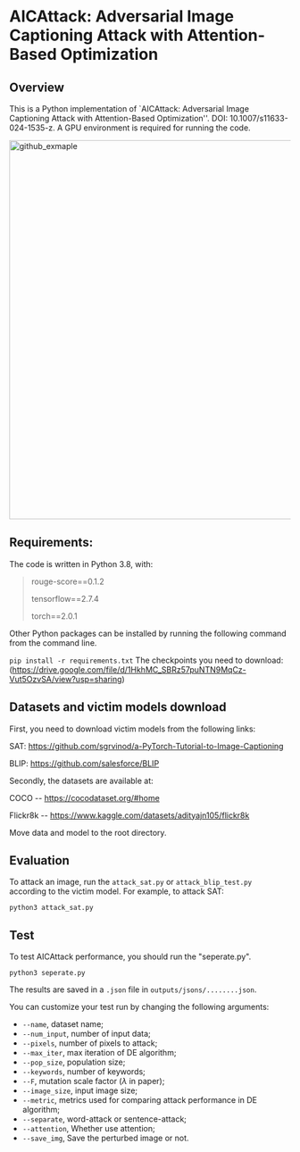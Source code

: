 # AICAttack: Adversarial Image Captioning Attack with Attention-Based Optimization

## Overview
This is a Python implementation of `AICAttack: Adversarial Image Captioning Attack with Attention-Based Optimization''. DOI: 10.1007/s11633-024-1535-z. A GPU environment is required for running the code.

<img width="679" alt="github_exmaple" src="https://github.com/UTSJiyaoLi/Adversarial-Image-Captioning-Attack/assets/49722565/df6d5611-541c-4af9-9e40-74e1069303dc">

## Requirements:

The code is written in Python 3.8, with:
> rouge-score==0.1.2
> 
> tensorflow==2.7.4
> 
> torch==2.0.1
>

Other Python packages can be installed by running the following command from the command line.

`
pip install -r requirements.txt
`
The checkpoints you need to download: (https://drive.google.com/file/d/1HkhMC_SBRz57puNTN9MqCz-Vut5OzvSA/view?usp=sharing)

## Datasets and victim models download

First, you need to download victim models from the following links:

SAT: https://github.com/sgrvinod/a-PyTorch-Tutorial-to-Image-Captioning

BLIP: https://github.com/salesforce/BLIP

Secondly, the datasets are available at:

COCO -- https://cocodataset.org/#home

Flickr8k -- https://www.kaggle.com/datasets/adityajn105/flickr8k

Move data and model to the root directory.

## Evaluation
To attack an image, run the `attack_sat.py` or `attack_blip_test.py` according to the victim model.
For example, to attack SAT:

`
python3 attack_sat.py
`

## Test
To test AICAttack performance, you should run the "seperate.py".

`
python3 seperate.py
`

The results are saved in a `.json` file in `outputs/jsons/........json`.

You can customize your test run by changing the following arguments:

* `--name`, dataset name;
* `--num_input`, number of input data;
* `--pixels`, number of pixels to attack;
* `--max_iter`, max iteration of DE algorithm;
* `--pop_size`, population size;
* `--keywords`, number of keywords;
* `--F`, mutation scale factor ($\lambda$ in paper);
* `--image_size`, input image size;
* `--metric`, metrics used for comparing attack performance in DE algorithm;
* `--separate`, word-attack or sentence-attack;
* `--attention`, Whether use attention;
* `--save_img`, Save the perturbed image or not.

